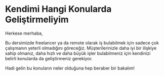 # Kendimi Hangi Konularda Geliştirmeliyim

Herkese merhaba,

Bu dersimizde freelancer ya da remote olarak iş bulabilmek için sadece çok çalışmanın yeterli olmadığını göreceğiz. Müşterilerinizle daha iyi bir ilişkiye sahip olmanız, daha hızlı ve daha büyük işler bulabilmeniz için kendinizi belirli konularda da geliştirmeniz gerekiyor. 

Hadi gelin bu konuların neler olduğuna hep beraber bir bakalım!
